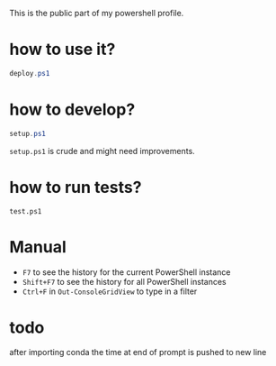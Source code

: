 This is the public part of my powershell profile.

# how to use it?

```PowerShell
deploy.ps1
```

# how to develop?

```PowerShell
setup.ps1
```

`setup.ps1` is crude and might need improvements.

# how to run tests?

```
test.ps1
```

# Manual

- `F7` to see the history for the current PowerShell instance
- `Shift+F7` to see the history for all PowerShell instances
- `Ctrl+F` in `Out-ConsoleGridView` to type in a filter

# todo
after importing conda the time at end of prompt is pushed to new line
